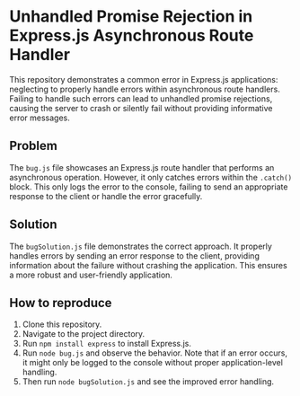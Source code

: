# Unhandled Promise Rejection in Express.js Asynchronous Route Handler

This repository demonstrates a common error in Express.js applications: neglecting to properly handle errors within asynchronous route handlers.  Failing to handle such errors can lead to unhandled promise rejections, causing the server to crash or silently fail without providing informative error messages.

## Problem

The `bug.js` file showcases an Express.js route handler that performs an asynchronous operation. However, it only catches errors within the `.catch()` block.  This only logs the error to the console, failing to send an appropriate response to the client or handle the error gracefully.

## Solution

The `bugSolution.js` file demonstrates the correct approach.  It properly handles errors by sending an error response to the client, providing information about the failure without crashing the application.  This ensures a more robust and user-friendly application.

## How to reproduce

1. Clone this repository.
2. Navigate to the project directory.
3. Run `npm install express` to install Express.js.
4. Run `node bug.js` and observe the behavior.  Note that if an error occurs, it might only be logged to the console without proper application-level handling.
5. Then run `node bugSolution.js` and see the improved error handling.